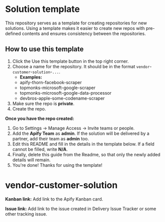 # Solution template
This repository serves as a template for creating repositories for new solutions. Using a template makes it easier to create new repos with pre-defined contents and ensures consistency between the repositories.

## How to use this template

1. Click the Use this template button in the top right corner.
2. Choose a name for the repository. It should be in the format `vendor`-`customer`-`solution`-`...`. 
   - **Examples:**
   - apify-thorn-facebook-scraper
   - topmonks-microsoft-google-scraper
   - topmonks-microsoft-google-data-processor
   - devbros-apple-some-codename-scraper
3. Make sure the repo is **private**.
4. Create the repo.

**Once you have the repo created:**

1. Go to Settings -> Manage Access -> Invite teams or people.
2. Add the **Apify Team** as **admin**. If the solution will be delivered by a partner, add their team as **admin** too.
4. Edit this README and fill in the details in the template below. If a field cannot be filled, write **N/A**.
5. Finally, delete this guide from the Readme, so that only the newly added details will remain.
6. You're done! Thanks for using the template!

# vendor-customer-solution

**Kanban link:** Add link to the Apify Kanban card.

**Issue link:** Add link to the issue created in Delivery Issue Tracker or some other tracking issue.
